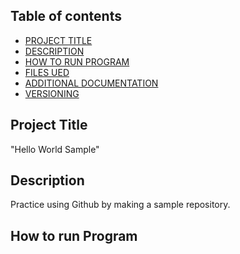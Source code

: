 ## Table of contents

- [PROJECT TITLE](#Project-Title)
- [DESCRIPTION](#Description)
- [HOW TO RUN PROGRAM](#How-to-run-program)
- [FILES UED](#files-used)
- [ADDITIONAL DOCUMENTATION](#additional-documentation)
- [VERSIONING](#versioning)

## Project Title

"Hello World Sample"

## Description

Practice using Github by making a sample repository.

## How to run Program

